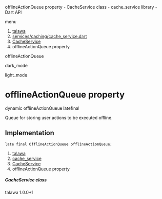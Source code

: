 




offlineActionQueue property - CacheService class - cache\_service library - Dart API







menu

1. [talawa](../../index.html)
2. [services/caching/cache\_service.dart](../../file-___home_harshil_Desktop_open-source_palisadoes_talawa_lib_services_caching_cache_service/)
3. [CacheService](../../file-___home_harshil_Desktop_open-source_palisadoes_talawa_lib_services_caching_cache_service/CacheService-class.html)
4. offlineActionQueue property

offlineActionQueue


dark\_mode

light\_mode




# offlineActionQueue property


dynamic
offlineActionQueue
latefinal

Queue for storing user actions to be executed offline.


## Implementation

```
late final OfflineActionQueue offlineActionQueue;
```

 


1. [talawa](../../index.html)
2. [cache\_service](../../file-___home_harshil_Desktop_open-source_palisadoes_talawa_lib_services_caching_cache_service/)
3. [CacheService](../../file-___home_harshil_Desktop_open-source_palisadoes_talawa_lib_services_caching_cache_service/CacheService-class.html)
4. offlineActionQueue property

##### CacheService class





talawa
1.0.0+1






